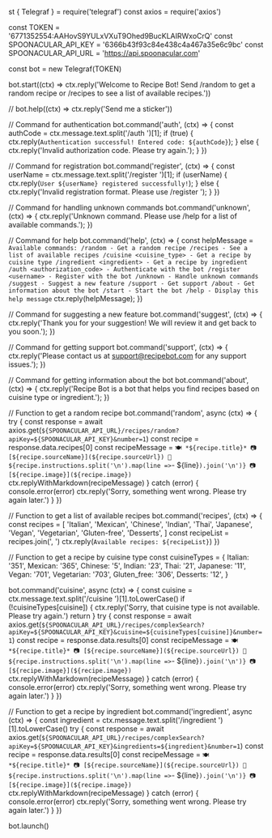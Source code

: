 st { Telegraf } = require('telegraf')
const axios = require('axios')

const TOKEN = '6771352554:AAHovS9YULxVXuT9Ohed9BucKLAIRWxoCrQ'
const SPOONACULAR_API_KEY = '6366b43f93c84e438c4a467a35e6c9bc'
const SPOONACULAR_API_URL = 'https://api.spoonacular.com'

const bot = new Telegraf(TOKEN)

bot.start((ctx) => ctx.reply('Welcome to Recipe Bot! Send /random to get a random recipe or /recipes to see a list of available recipes.'))

// bot.help((ctx) => ctx.reply('Send me a sticker'))

// Command for authentication
bot.command('auth', (ctx) => {
    const authCode = ctx.message.text.split('/auth ')[1];
    if (true) {
      ctx.reply(`Authentication successful! Entered code: ${authCode}`);
    } else {
      ctx.reply('Invalid authorization code. Please try again.');
    }
  })
  
  // Command for registration
  bot.command('register', (ctx) => {
    const userName = ctx.message.text.split('/register ')[1];
    if (userName) {
      ctx.reply(`User ${userName} registered successfully!`);
    } else {
      ctx.reply('Invalid registration format. Please use /register <username>');
    }
  })
  
  // Command for handling unknown commands
  bot.command('unknown', (ctx) => {
    ctx.reply('Unknown command. Please use /help for a list of available commands.');
  })
  
  // Command for help
  bot.command('help', (ctx) => {
    const helpMessage = `Available commands:
  /random - Get a random recipe
  /recipes - See a list of available recipes
  /cuisine <cuisine_type> - Get a recipe by cuisine type
  /ingredient <ingredient> - Get a recipe by ingredient
  /auth <authorization_code> - Authenticate with the bot
  /register <username> - Register with the bot
  /unknown - Handle unknown commands
  /suggest - Suggest a new feature
  /support - Get support
  /about - Get information about the bot
  /start - Start the bot
  /help - Display this help message`
    ctx.reply(helpMessage);
  })
  
  // Command for suggesting a new feature
  bot.command('suggest', (ctx) => {
    ctx.reply('Thank you for your suggestion! We will review it and get back to you soon.');
  })
  
  // Command for getting support
  bot.command('support', (ctx) => {
    ctx.reply('Please contact us at support@recipebot.com for any support issues.');
  })
  
  // Command for getting information about the bot
  bot.command('about', (ctx) => {
    ctx.reply('Recipe Bot is a bot that helps you find recipes based on cuisine type or ingredient.');
  })

// Function to get a random recipe
bot.command('random', async (ctx) => {
  try {
    const response = await axios.get(`${SPOONACULAR_API_URL}/recipes/random?apiKey=${SPOONACULAR_API_KEY}&number=1`)
    const recipe = response.data.recipes[0]
    const recipeMessage = `
🍽 *${recipe.title}*
📷 [${recipe.sourceName}](${recipe.sourceUrl})
📝 ${recipe.instructions.split('\n').map(line => `- ${line}`).join('\n')}
📷 [${recipe.image}](${recipe.image})
`
    ctx.replyWithMarkdown(recipeMessage)
  } catch (error) {
    console.error(error)
    ctx.reply('Sorry, something went wrong. Please try again later.')
  }
})

// Function to get a list of available recipes
bot.command('recipes', (ctx) => {
  const recipes = [
    'Italian',
    'Mexican',
    'Chinese',
    'Indian',
    'Thai',
    'Japanese',
    'Vegan',
    'Vegetarian',
    'Gluten-free',
    'Desserts',
  ]
  const recipeList = recipes.join(', ')
  ctx.reply(`Available recipes: ${recipeList}`)
})

// Function to get a recipe by cuisine type
const cuisineTypes = {
  Italian: '351',
  Mexican: '365',
  Chinese: '5',
  Indian: '23',
  Thai: '21',
  Japanese: '11',
  Vegan: '701',
  Vegetarian: '703',
  Gluten_free: '306',
  Desserts: '12',
}

bot.command('cuisine', async (ctx) => {
  const cuisine = ctx.message.text.split('/cuisine ')[1].toLowerCase()
  if (!cuisineTypes[cuisine]) {
    ctx.reply('Sorry, that cuisine type is not available. Please try again.')
    return
  }
  try {
    const response = await axios.get(`${SPOONACULAR_API_URL}/recipes/complexSearch?apiKey=${SPOONACULAR_API_KEY}&cuisine=${cuisineTypes[cuisine]}&number=1`)
    const recipe = response.data.results[0]
    const recipeMessage = `
🍽 *${recipe.title}*
📷 [${recipe.sourceName}](${recipe.sourceUrl})
📝 ${recipe.instructions.split('\n').map(line => `- ${line}`).join('\n')}
📷 [${recipe.image}](${recipe.image})
`
    ctx.replyWithMarkdown(recipeMessage)
  } catch (error) {
    console.error(error)
    ctx.reply('Sorry, something went wrong. Please try again later.')
  }
})

// Function to get a recipe by ingredient
bot.command('ingredient', async (ctx) => {
  const ingredient = ctx.message.text.split('/ingredient ')[1].toLowerCase()
  try {
    const response = await axios.get(`${SPOONACULAR_API_URL}/recipes/complexSearch?apiKey=${SPOONACULAR_API_KEY}&ingredients=${ingredient}&number=1`)
    const recipe = response.data.results[0]
    const recipeMessage = `
🍽 *${recipe.title}*
📷 [${recipe.sourceName}](${recipe.sourceUrl})
📝 ${recipe.instructions.split('\n').map(line => `- ${line}`).join('\n')}
📷 [${recipe.image}](${recipe.image})
`
    ctx.replyWithMarkdown(recipeMessage)
  } catch (error) {
    console.error(error)
    ctx.reply('Sorry, something went wrong. Please try again later.')
  }
})

bot.launch()

